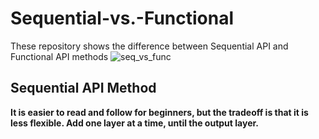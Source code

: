 # Sequential-vs.-Functional
These repository shows the difference between Sequential API and Functional API methods
![seq_vs_func](https://user-images.githubusercontent.com/59202700/206841542-f711b7c3-b874-466e-9a3b-c7b57e3ce8c3.jpg)
## Sequential API Method
**It is easier to read and follow for beginners, but the tradeoff is that it is less flexible. Add one layer at a time, until the output layer.**
